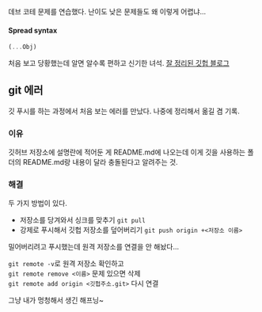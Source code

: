 데브 코테 문제를 연습했다. 난이도 낮은 문제들도 왜 이렇게 어렵냐...


#### Spread syntax
```javascript
(...Obj)
```
처음 보고 당황했는데 알면 알수록 편하고 신기한 녀석. <a href="https://noritersand.github.io/javascript/javascript-전개-구문-spread-syntax/" target="_blank">잘 정리된 깃헙 블로그</a>


## git 에러
깃 푸시를 하는 과정에서 처음 보는 에러를 만났다. 나중에 정리해서 옮길 겸 기록.

### 이유
깃허브 저장소에 설명란에 적어둔 게 README.md에 나오는데 이게 깃을 사용하는 폴더의 README.md랑 내용이 달라 충돌된다고 알려주는 것.
### 해결
두 가지 방법이 있다.
- 저장소를 당겨와서 싱크를 맞추기 `git pull`
- 강제로 푸시해서 깃헙 저장소를 덮어버리기 `git push origin +<저장소 이름>`

밀어버리려고 푸시했는데 원격 저장소를 연결을 안 해놨다...

`git remote -v`로 원격 저장소 확인하고  
`git remote remove <이름>` 문제 있으면 삭제  
`git remote add origin <깃헙주소.git>` 다시 연결

그냥 내가 멍청해서 생긴 해프닝~